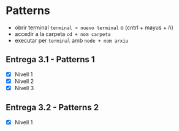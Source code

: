 # Patterns
- obrir terminal `terminal > nuevo terminal` o (cntrl + mayus + ñ)
- accedir a la carpeta `cd + nom carpeta`
- executar per `terminal` amb `node + nom arxiu`

## Entrega 3.1 - Patterns 1
- [x] Nivell 1
- [x] Nivell 2
- [x] Nivell 3

## Entrega 3.2 - Patterns 2
- [x] Nivell 1